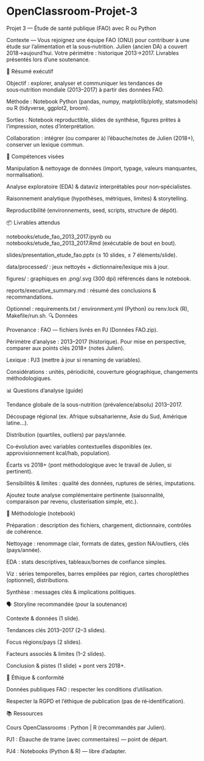 # OpenClassroom-Projet-3
Projet 3 — Étude de santé publique (FAO) avec R ou Python




Contexte — Vous rejoignez une équipe FAO (ONU) pour contribuer à une étude sur l’alimentation et la sous‑nutrition. Julien (ancien DA) a couvert 2018→aujourd’hui. Votre périmètre : historique 2013→2017. Livrables présentés lors d’une soutenance.

🧭 Résumé exécutif

Objectif : explorer, analyser et communiquer les tendances de sous‑nutrition mondiale (2013–2017) à partir des données FAO.

Méthode : Notebook Python (pandas, numpy, matplotlib/plotly, statsmodels) ou R (tidyverse, ggplot2, broom).

Sorties : Notebook reproductible, slides de synthèse, figures prêtes à l’impression, notes d’interprétation.

Collaboration : intégrer (ou comparer à) l’ébauche/notes de Julien (2018+), conserver un lexique commun.

🎯 Compétences visées

Manipulation & nettoyage de données (import, typage, valeurs manquantes, normalisation).

Analyse exploratoire (EDA) & dataviz interprétables pour non‑spécialistes.

Raisonnement analytique (hypothèses, métriques, limites) & storytelling.

Reproductibilité (environnements, seed, scripts, structure de dépôt).

📦 Livrables attendus

notebooks/etude_fao_2013_2017.ipynb ou notebooks/etude_fao_2013_2017.Rmd (exécutable de bout en bout).

slides/presentation_etude_fao.pptx (≤ 10 slides, ≤ 7 éléments/slide).

data/processed/ : jeux nettoyés + dictionnaire/lexique mis à jour.

figures/ : graphiques en .png/.svg (300 dpi) référencés dans le notebook.

reports/executive_summary.md : résumé des conclusions & recommandations.

Optionnel : requirements.txt / environment.yml (Python) ou renv.lock (R), Makefile/run.sh.
🔍 Données

Provenance : FAO — fichiers livrés en PJ (Données FAO.zip).

Périmètre d’analyse : 2013–2017 (historique). Pour mise en perspective, comparer aux points clés 2018+ (notes Julien).

Lexique : PJ3 (mettre à jour si renaming de variables).

Considérations : unités, périodicité, couverture géographique, changements méthodologiques.

📊 Questions d’analyse (guide)

Tendance globale de la sous-nutrition (prévalence/absolu) 2013–2017.

Découpage régional (ex. Afrique subsaharienne, Asie du Sud, Amérique latine…).

Distribution (quartiles, outliers) par pays/année.

Co‑évolution avec variables contextuelles disponibles (ex. approvisionnement kcal/hab, population).

Écarts vs 2018+ (pont méthodologique avec le travail de Julien, si pertinent).

Sensibilités & limites : qualité des données, ruptures de séries, imputations.

Ajoutez toute analyse complémentaire pertinente (saisonnalité, comparaison par revenu, clusterisation simple, etc.).

🧪 Méthodologie (notebook)

Préparation : description des fichiers, chargement, dictionnaire, contrôles de cohérence.

Nettoyage : renommage clair, formats de dates, gestion NA/outliers, clés (pays/année).

EDA : stats descriptives, tableaux/bornes de confiance simples.

Viz : séries temporelles, barres empilées par région, cartes choroplèthes (optionnel), distributions.

Synthèse : messages clés & implications politiques.

🗣️ Storyline recommandée (pour la soutenance)

Contexte & données (1 slide).

Tendances clés 2013–2017 (2–3 slides).

Focus régions/pays (2 slides).

Facteurs associés & limites (1–2 slides).

Conclusion & pistes (1 slide) + pont vers 2018+.

🔐 Éthique & conformité

Données publiques FAO : respecter les conditions d’utilisation.

Respecter la RGPD et l’éthique de publication (pas de ré‑identification).

📚 Ressources

Cours OpenClassrooms : Python | R (recommandés par Julien).

PJ1 : Ébauche de trame (avec commentaires) — point de départ.

PJ4 : Notebooks (Python & R) — libre d’adapter.
